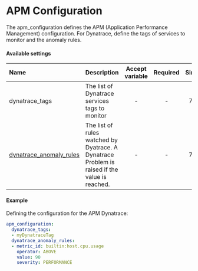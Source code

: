 # APM Configuration
The apm_configuration defines the APM (Application Performance Management) configuration. For Dynatrace, define the tags of services to monitor and the anomaly rules.

#### Available settings

| Name                                                   | Description                                                                                      | Accept variable | Required | Since |
|:------------------------------------------------------ |:------------------------------------------------------------------------------------------------ |:---------------:|:--------:|:-----:|
| dynatrace_tags                                         | The list of Dynatrace services tags to monitor                                                   | -               | -        |  7.5  |
| [dynatrace_anomaly_rules](dynatrace-anomaly-rules.md)  | The list of rules watched by Dyatrace. A Dynatrace Problem is raised if the value is reached.    | -               | -        |  7.5  |

#### Example

Defining the configuration for the APM Dynatrace:

```yaml
apm_configuration:
  dynatrace_tags:
  - myDynatraceTag
  dynatrace_anomaly_rules:
  - metric_id: builtin:host.cpu.usage
    operator: ABOVE
    value: 90
    severity: PERFORMANCE
```
